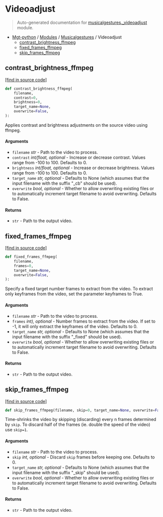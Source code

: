 # Videoadjust

> Auto-generated documentation for [musicalgestures._videoadjust](https://github.com/fourMs/MGT-python/blob/master/musicalgestures/_videoadjust.py) module.

- [Mgt-python](../README.md#mgt-python) / [Modules](../MODULES.md#mgt-python-modules) / [Musicalgestures](index.md#musicalgestures) / Videoadjust
    - [contrast_brightness_ffmpeg](#contrast_brightness_ffmpeg)
    - [fixed_frames_ffmpeg](#fixed_frames_ffmpeg)
    - [skip_frames_ffmpeg](#skip_frames_ffmpeg)

## contrast_brightness_ffmpeg

[[find in source code]](https://github.com/fourMs/MGT-python/blob/master/musicalgestures/_videoadjust.py#L8)

```python
def contrast_brightness_ffmpeg(
    filename,
    contrast=0,
    brightness=0,
    target_name=None,
    overwrite=False,
):
```

Applies contrast and brightness adjustments on the source video using ffmpeg.

#### Arguments

- `filename` *str* - Path to the video to process.
- `contrast` *int/float, optional* - Increase or decrease contrast. Values range from -100 to 100. Defaults to 0.
- `brightness` *int/float, optional* - Increase or decrease brightness. Values range from -100 to 100. Defaults to 0.
- `target_name` *str, optional* - Defaults to None (which assumes that the input filename with the suffix "_cb" should be used).
- `overwrite` *bool, optional* - Whether to allow overwriting existing files or to automatically increment target filename to avoid overwriting. Defaults to False.

#### Returns

- `str` - Path to the output video.

## fixed_frames_ffmpeg

[[find in source code]](https://github.com/fourMs/MGT-python/blob/master/musicalgestures/_videoadjust.py#L100)

```python
def fixed_frames_ffmpeg(
    filename,
    frames=0,
    target_name=None,
    overwrite=False,
):
```

Specify a fixed target number frames to extract from the video.
To extract only keyframes from the video, set the parameter keyframes to True.

#### Arguments

- `filename` *str* - Path to the video to process.
- `frames` *int), optional* - Number frames to extract from the video. If set to -1, it will only extract the keyframes of the video. Defaults to 0.
- `target_name` *str, optional* - Defaults to None (which assumes that the input filename with the suffix "_fixed" should be used).
- `overwrite` *bool, optional* - Whether to allow overwriting existing files or to automatically increment target filename to avoid overwriting. Defaults to False.

#### Returns

- `str` - Path to the output video.

## skip_frames_ffmpeg

[[find in source code]](https://github.com/fourMs/MGT-python/blob/master/musicalgestures/_videoadjust.py#L60)

```python
def skip_frames_ffmpeg(filename, skip=0, target_name=None, overwrite=False):
```

Time-shrinks the video by skipping (discarding) every n frames determined by `skip`.
To discard half of the frames (ie. double the speed of the video) use `skip=1`.

#### Arguments

- `filename` *str* - Path to the video to process.
- `skip` *int, optional* - Discard `skip` frames before keeping one. Defaults to 0.
- `target_name` *str, optional* - Defaults to None (which assumes that the input filename with the suffix "_skip" should be used).
- `overwrite` *bool, optional* - Whether to allow overwriting existing files or to automatically increment target filename to avoid overwriting. Defaults to False.

#### Returns

- `str` - Path to the output video.

